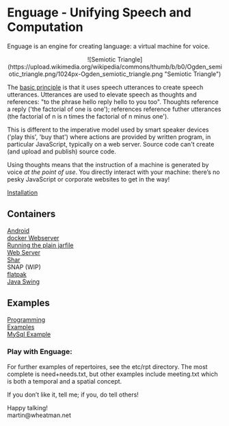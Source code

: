 # Enguage - Unifying Speech and Computation

Enguage is an engine for creating language: a virtual machine for voice.

<center>
![Semiotic Triangle](https://upload.wikimedia.org/wikipedia/commons/thumb/b/b0/Ogden_semiotic_triangle.png/1024px-Ogden_semiotic_triangle.png "Semiotic Triangle")
</center>

The [basic principle](doc/principle.md) is that it uses speech utterances to 
create speech utterances. Utterances are used to elevate speech as thoughts and
references: "to the phrase hello reply hello to you too". Thoughts reference a 
reply ('the factorial of one is one'); references reference futher utterances
(the factorial of n is n times the factorial of n minus one').

This is different to the imperative model used by smart speaker devices 
('play this', 'buy that') where actions are provided by written program,
in particular JavaScript, typically on a web server. Source code can't create 
(and upload and publish) source code.

Using thoughts means that the instruction of a machine is generated by voice 
*at the point of use*.
You directly interact with your machine:
there’s no pesky JavaScript or corporate websites to get in the way!

[Installation](doc/install.md)

## Containers
[Android](doc/android.md)<br/>
[docker Webserver](doc/container.md)<br/>
[Running the plain jarfile](doc/jarfile.md)<br/>
[Web Server](doc/httpd.md)<br/>
[Shar](doc/shar.md)<br/>
SNAP (WIP)<br/>
[flatpak](doc/flatpak.md)</br>
[Java Swing](doc/swing.md)

## Examples

[Programming](doc/programming.md)<br/>
[Examples](doc/examples.md)<br/>
[MySql Example](doc/mySql.md)

<h3>Play with Enguage:</h3>
<P>For further examples of repertoires, see the etc/rpt directory.
The most complete is need+needs.txt, but other examples include
meeting.txt which is both a temporal and a spatial concept.

If you don’t like it, tell me; if you, do tell others!
<p>Happy talking!<br/>
martin@wheatman.net
